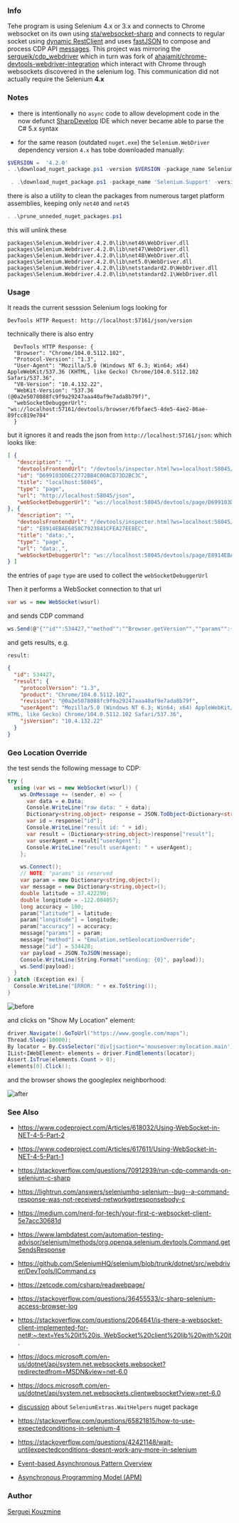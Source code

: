 ### Info	
Tehe program is using Selenium 4.x or 3.x and connects to Chrome websocket on its own 
using [sta/websocket-sharp](https://github.com/sta/websocket-sharp/tree/master/Example)
and connects to  regular socket using [dynamic RestClient](https://github.com/bennidhamma/RestClient)
and uses [fastJSON](https://www.codeproject.com/Articles/159450/fastJSON-Smallest-Fastest-Polymorphic-JSON-Seriali) to compose and process CDP API [messages](https://chromedevtools.github.io/devtools-protocol/tot/).
This project was mirroring the [sergueik/cdp_webdriver](https://github.com/sergueik/cdp_webdriver) which in turn was fork of [ahajamit/chrome-devtools-webdriver-integration](https://github.com/sahajamit/chrome-devtools-webdriver-integration) which interact with Chrome through websockets discovered in the selenium log. This communication did not actually require the Selenium __4.x__

### Notes

* there is intentionally no `async` code to allow development code
in the now defunct [SharpDevelop](https://github.com/icsharpcode/SharpDevelop) 
IDE which never became able to parse the C# 5.x syntax

* for the same reason (outdated `nuget.exe`) the `Selenium.WebDriver` dependency version `4.x` has tobe downloaded manually:
```powershell
$VERSION =  '4.2.0'
. .\download_nuget_package.ps1 -version $VERSION -package_name Selenium.WebDriver
```
```powershell
 . .\download_nuget_package.ps1 -package_name 'Selenium.Support' -version $VERSION
```

there is also a utility to clean the packages from numerous target platform assemblies, keeping only `net40` and `net45`
```powershell
. .\prune_unneded_nuget_packages.ps1
```
this will unlink these
```text
packages\Selenium.Webdriver.4.2.0\lib\net46\WebDriver.dll
packages\Selenium.Webdriver.4.2.0\lib\net47\WebDriver.dll
packages\Selenium.Webdriver.4.2.0\lib\net48\WebDriver.dll
packages\Selenium.Webdriver.4.2.0\lib\net5.0\WebDriver.dll
packages\Selenium.Webdriver.4.2.0\lib\netstandard2.0\WebDriver.dll
packages\Selenium.Webdriver.4.2.0\lib\netstandard2.1\WebDriver.dll
```

### Usage

It reads the current sesssion Selenium logs looking for
```text
DevTools HTTP Request: http://localhost:57161/json/version
```

technically there is also entry
```text  
  DevTools HTTP Response: {
  "Browser": "Chrome/104.0.5112.102",
  "Protocol-Version": "1.3",
  "User-Agent": "Mozilla/5.0 (Windows NT 6.3; Win64; x64) AppleWebKit/537.36 (KHTML, like Gecko) Chrome/104.0.5112.102 Safari/537.36",
  "V8-Version": "10.4.132.22",
  "WebKit-Version": "537.36 (@0a2e5078088fc9f9a29247aaa40af9e7ada8b79f)",
  "webSocketDebuggerUrl": "ws://localhost:57161/devtools/browser/6fbfaec5-4de5-4ae2-86ae-89fcc819e704"
  }
```

but it ignores it and reads the json from  `http://localhost:57161/json`:
which looks like:

```json
[ {
   "description": "",
   "devtoolsFrontendUrl": "/devtools/inspector.html?ws=localhost:58045/devtools/page/D699103DDEC2772BB4C00ACD73D2BC3C",
   "id": "D699103DDEC2772BB4C00ACD73D2BC3C",
   "title": "localhost:58045",
   "type": "page",
   "url": "http://localhost:58045/json",
   "webSocketDebuggerUrl": "ws://localhost:58045/devtools/page/D699103DDEC2772BB4C00ACD73D2BC3C"
}, {
   "description": "",
   "devtoolsFrontendUrl": "/devtools/inspector.html?ws=localhost:58045/devtools/page/E8914EBAE6858C7923841CFEA27EE8EC",
   "id": "E8914EBAE6858C7923841CFEA27EE8EC",
   "title": "data:,",
   "type": "page",
   "url": "data:,",
   "webSocketDebuggerUrl": "ws://localhost:58045/devtools/page/E8914EBAE6858C7923841CFEA27EE8EC"
} ]
```
the entries of `page` `type` are used to collect the `webSocketDebuggerUrl`

Then it performs a WebSocket connection to that url 

```c#
var ws = new WebSocket(wsurl)
```
and sends CDP command 
```c#
ws.Send(@"{""id"":534427,""method"":""Browser.getVersion"",""params"":{}}");
```

and gets results, e.g.

```text
result:
```
```json
{
  "id": 534427,
  "result": {
    "protocolVersion": "1.3",
    "product": "Chrome/104.0.5112.102",
    "revision": "@0a2e5078088fc9f9a29247aaa40af9e7ada8b79f",
    "userAgent": "Mozilla/5.0 (Windows NT 6.3; Win64; x64) AppleWebKit/537.36 (K
HTML, like Gecko) Chrome/104.0.5112.102 Safari/537.36",
    "jsVersion": "10.4.132.22"
  }
}
```
### Geo Location Override

the test sends the following message to CDP:
```c#
try {
  using (var ws = new WebSocket(wsurl)) {
    ws.OnMessage += (sender, e) => {
      var data = e.Data;
      Console.WriteLine("raw data: " + data);
      Dictionary<string,object> response = JSON.ToObject<Dictionary<string,object>>(data);
      var id = response["id"];
      Console.WriteLine("result id: " + id);
      var result = (Dictionary<string,object>)response["result"];
      var userAgent = result["userAgent"];
      Console.WriteLine("result userAgent: " + userAgent);
    };

    ws.Connect();
    // NOTE: "params" is reserved
    var param = new Dictionary<string,object>();
    var message = new Dictionary<string,object>();
    double latitude = 37.422290;
    double longitude = -122.084057;
    long accuracy = 100;
    param["latitude"] = latitude;
    param["longitude"] = longitude;
    param["accuracy"] = accuracy;
    message["params"] = param;
    message["method"] = "Emulation.setGeolocationOverride";
    message["id"] = 534428;
    var payload = JSON.ToJSON(message);
    Console.WriteLine(String.Format("sending: {0}", payload));
    ws.Send(payload);
  }
} catch (Exception ex) {
  Console.WriteLine("ERROR: " + ex.ToString());
}


```
![before](https://github.com/sergueik/powershell_selenium/blob/master/selenium4/csharp/basic/screenshots/capture-before-current-location.png)

and clicks on "Show My Location" element:
```c#
driver.Navigate().GoToUrl("https://www.google.com/maps");
Thread.Sleep(10000);
By locator = By.CssSelector("div[jsaction*='mouseover:mylocation.main']");
IList<IWebElement> elements = driver.FindElements(locator);
Assert.IsTrue(elements.Count > 0);
elements[0].Click();
```
and the browser shows the googleplex neighborhood:

![after](https://github.com/sergueik/powershell_selenium/blob/master/selenium4/csharp/basic/screenshots/capture-after-current-location.png)

### See Also

 * https://www.codeproject.com/Articles/618032/Using-WebSocket-in-NET-4-5-Part-2
 * https://www.codeproject.com/Articles/617611/Using-WebSocket-in-NET-4-5-Part-1
 * https://stackoverflow.com/questions/70912939/run-cdp-commands-on-selenium-c-sharp
 * https://lightrun.com/answers/seleniumhq-selenium--bug--a-command-response-was-not-received-networkgetresponsebody-c				
 * https://medium.com/nerd-for-tech/your-first-c-websocket-client-5e7acc30681d	 
 * https://www.lambdatest.com/automation-testing-advisor/selenium/methods/org.openqa.selenium.devtools.Command.getSendsResponse
 * https://github.com/SeleniumHQ/selenium/blob/trunk/dotnet/src/webdriver/DevTools/ICommand.cs
 * https://zetcode.com/csharp/readwebpage/
 * https://stackoverflow.com/questions/36455533/c-sharp-selenium-access-browser-log
 * https://stackoverflow.com/questions/2064641/is-there-a-websocket-client-implemented-for-net#:~:text=Yes%20it%20is.,WebSocket%20client%20lib%20with%20it.
 * https://docs.microsoft.com/en-us/dotnet/api/system.net.websockets.websocket?redirectedfrom=MSDN&view=net-6.0
 * https://docs.microsoft.com/en-us/dotnet/api/system.net.websockets.clientwebsocket?view=net-6.0
  * [discussion](https://stackoverflow.com/questions/49866334/c-sharp-selenium-expectedconditions-is-obsolete) about `SeleniumExtras.WaitHelpers` nuget package
  * https://stackoverflow.com/questions/65821815/how-to-use-expectedconditions-in-selenium-4
  * https://stackoverflow.com/questions/42421148/wait-untilexpectedconditions-doesnt-work-any-more-in-selenium
  * [Event-based Asynchronous Pattern Overview](https://docs.microsoft.com/en-us/dotnet/standard/asynchronous-programming-patterns/event-based-asynchronous-pattern-overview)

  * [Asynchronous Programming Model (APM)](https://docs.microsoft.com/en-us/dotnet/standard/asynchronous-programming-patterns/asynchronous-programming-model-apm?redirectedfrom=MSDN)
### Author
[Serguei Kouzmine](kouzmine_serguei@yahoo.com)

